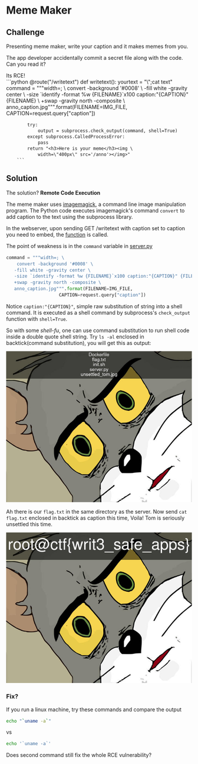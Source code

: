 # Meme Maker

## Challenge

Presenting meme maker, write your caption and it makes memes from you. 

The app developer accidentally commit a secret file along with the code. Can you read it?

<detail>
	<summary>Its RCE!</summary>
		```python
		@route("/writetext")
		def writetext():
			yourtext = "\";cat text"
			command = """width=; \
			convert -background '#0008' \
		   -fill white -gravity center \
		   -size `identify -format %w {FILENAME}`x100 caption:"{CAPTION}" {FILENAME} \
		   +swap -gravity north -composite \
		   anno_caption.jpg""".format(FILENAME=IMG_FILE,
							CAPTION=request.query["caption"])

			try:
				output = subprocess.check_output(command, shell=True)
			except subprocess.CalledProcessError:
				pass
			return "<h3>Here is your meme</h3><img \
				width=\"400px\" src='/anno'></img>"
		```
</detail>  

## Solution 

The solution? **Remote Code Execution**

The meme maker uses [imagemagick](), a command line image manipulation program. The Python code executes imagemagick's command `convert` to add caption to the text using the subprocess library.

In the webserver, upon sending GET /writetext with caption set to caption you need to embed, the [function](server.py#L8) is called.

The point of weakness is in the `command` variable in [server.py](server.py#L10)

```python
command = """width=; \
    convert -background '#0008' \
   -fill white -gravity center \
   -size `identify -format %w {FILENAME}`x100 caption:"{CAPTION}" {FILENAME} \
   +swap -gravity north -composite \
   anno_caption.jpg""".format(FILENAME=IMG_FILE,
                    CAPTION=request.query["caption"])
```

Notice `caption:"{CAPTION}"`, simple raw substitution of string into a shell command. It is executed as a shell command by subprocess's `check_output` function with `shell=True`.

So with some *shell-fu*, one can use command substitution to run shell code inside a double quote shell string. Try `ls -al` enclosed in backtick(command substitution), you will get this as output:

![Try `ls -al` as caption](ls_anno_caption.jpg)

Ah there is our `flag.txt` in the same directory as the server. Now send `cat flag.txt` enclosed in backtick as caption this time, Voila! Tom is seriously unsettled this time.

![Tom is unsettled now](flag_anno_caption.jpg)

### Fix?

If you run a linux machine, try these commands and compare the output

```sh
echo "`uname -a`"
```
vs
```sh
echo '`uname -a`'
```

Does second command still fix the whole RCE vulnerability? 
